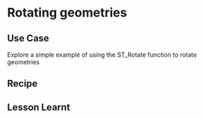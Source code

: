 # Rotating geometries
## Use Case
Explore a simple example of using the ST_Rotate function to rotate geometries

## Recipe

## Lesson Learnt

